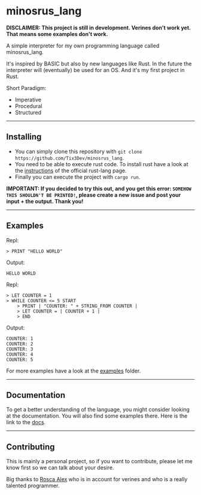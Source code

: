 # minosrus_lang

**DISCLAIMER: This project is still in development. Verines don't work yet. That means some examples don't work.**

A simple interpreter for my own programming language called minosrus_lang. 

It's inspired by BASIC but also by new languages like Rust. In the future the interpreter will (eventually) be used for an OS. And it's my first project in Rust.

Short Paradigm:
- Imperative
- Procedural
- Structured

----

## Installing

- You can simply clone this repository with ```git clone https://github.com/Tix3Dev/minosrus_lang```.
- You need to be able to execute rust code. To install rust have a look at the [instructions](https://www.rust-lang.org/tools/install) of the official rust-lang page.
- Finally you can execute the project with ```cargo run```.

**IMPORTANT: If you decided to try this out, and you get this error: ```SOMEHOW THIS SHOULDN'T BE PRINTED!```, please create a new issue and post your input + the output. Thank you!**

----

## Examples

Repl:
```
> PRINT "HELLO WORLD"
```
Output:
```
HELLO WORLD
```

Repl:
```
> LET COUNTER = 1
> WHILE COUNTER <= 5 START
	> PRINT | "COUNTER: " + STRING_FROM COUNTER |
	> LET COUNTER = | COUNTER + 1 |
	> END
``` 
Output:
```
COUNTER: 1
COUNTER: 2
COUNTER: 3
COUNTER: 4
COUNTER: 5
```

For more examples have a look at the [examples](https://github.com/Tix3Dev/minosrus_lang/tree/master/examples) folder.

----

## Documentation

To get a better understanding of the language, you might consider looking at the documentation. You will also find some examples there. Here is the link to the [docs](https://github.com/Tix3Dev/minosrus_lang/tree/master/docs).

----

## Contributing

This is mainly a personal project, so if you want to contribute, please let me know first so we can talk about your desire.

Big thanks to [Rosca Alex](https://github.com/roscale) who is in account for verines and who is a really talented programmer.
